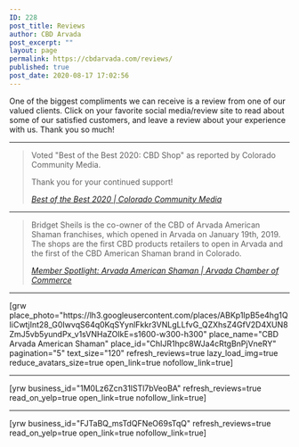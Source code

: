 ```yaml
---
ID: 228
post_title: Reviews
author: CBD Arvada
post_excerpt: ""
layout: page
permalink: https://cbdarvada.com/reviews/
published: true
post_date: 2020-08-17 17:02:56
---
```

<!-- wp:paragraph -->
<p>One of the biggest compliments we can receive is a review from one of our valued clients. Click on your favorite social media/review site to read about some of our satisfied customers, and leave a review about your experience with us. Thank you so much!</p>
<!-- /wp:paragraph -->

<!-- wp:separator -->
<hr class="wp-block-separator"/>
<!-- /wp:separator -->

<!-- wp:quote -->
<blockquote class="wp-block-quote"><p>Voted "Best of the Best 2020: CBD Shop" as reported by Colorado Community Media. </p><p>Thank you for your continued support!</p><cite><a href="https://coloradocommunitymedia.com/stories/best-of-the-best-2020,313269">Best of the Best 2020 | Colorado Community Media</a></cite></blockquote>
<!-- /wp:quote -->

<!-- wp:separator -->
<hr class="wp-block-separator"/>
<!-- /wp:separator -->

<!-- wp:quote -->
<blockquote class="wp-block-quote"><p>Bridget Sheils is the co-owner of the&nbsp;CBD of Arvada American Shaman franchises, which opened in Arvada on January 19th, 2019. The shops are the first CBD products retailers to open in Arvada and the first of the CBD American Shaman brand in Colorado.</p><cite><a href="https://www.arvadachamber.org/member-spotlight-arvada-american-shaman/">Member Spotlight: Arvada American Shaman | Arvada Chamber of Commerce</a></cite></blockquote>
<!-- /wp:quote -->

<!-- wp:separator {"className":"is-style-wide"} -->
<hr class="wp-block-separator is-style-wide"/>
<!-- /wp:separator -->

<!-- wp:paragraph -->
<p></p>
<!-- /wp:paragraph -->

<!-- wp:paragraph -->
<p>[grw place_photo="https://lh3.googleusercontent.com/places/ABKp1IpB5e4hg1QIiCwtjInt28_G0IwvqS64q0KqSYynlFkkr3VNLgLLfvG_QZXhsZ4GfV2D4XUN8ZmJ5vb5yundPx_v1sVNHaZOIkE=s1600-w300-h300" place_name="CBD Arvada American Shaman" place_id="ChIJR1hpc8WJa4cRtgBnPjVneRY" pagination="5" text_size="120" refresh_reviews=true lazy_load_img=true reduce_avatars_size=true open_link=true nofollow_link=true]</p>
<!-- /wp:paragraph -->

<!-- wp:separator {"className":"is-style-wide"} -->
<hr class="wp-block-separator is-style-wide"/>
<!-- /wp:separator -->

<!-- wp:paragraph -->
<p>[yrw business_id="1M0Lz6Zcn31lSTl7bVeoBA" refresh_reviews=true read_on_yelp=true open_link=true nofollow_link=true]</p>
<!-- /wp:paragraph -->

<!-- wp:separator -->
<hr class="wp-block-separator"/>
<!-- /wp:separator -->

<!-- wp:paragraph -->
<p>[yrw business_id="FJTaBQ_msTdQFNeO69sTqQ" refresh_reviews=true read_on_yelp=true open_link=true nofollow_link=true]</p>
<!-- /wp:paragraph -->